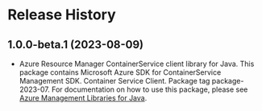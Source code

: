 # Release History

## 1.0.0-beta.1 (2023-08-09)

- Azure Resource Manager ContainerService client library for Java. This package contains Microsoft Azure SDK for ContainerService Management SDK. Container Service Client. Package tag package-2023-07. For documentation on how to use this package, please see [Azure Management Libraries for Java](https://aka.ms/azsdk/java/mgmt).
